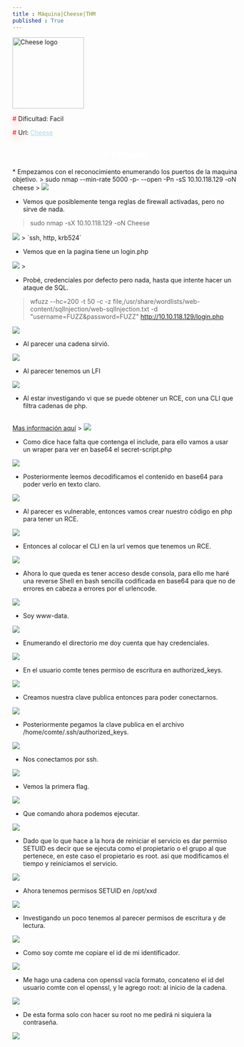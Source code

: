 ```yaml
---
title : Máquina|Cheese|THM
published : True
---
```


 <div class="contenedor">
    <img src="imgs/Cheese/logCheese.jpg" width="160" alt="Cheese logo">
    <div>
        <p><font color="red" style="text-shadow: 5px 5px 20px red;">#</font> Dificultad: Facil </p>
        <p><font color="red" style="text-shadow: 5px 5px 20px red;">#</font> Url: <a href="https://tryhackme.com/r/room/cheesectfv10" style="color: lightblue;">Cheese</a></p>
    </div>
</div>


<h2><font color="white"><center> # Cheese</center></font></h2>
* Empezamos con el reconocimiento enumerando los puertos de la maquina objetivo.
> sudo nmap --min-rate 5000 -p- --open -Pn -sS 10.10.118.129 -oN cheese
>
<img src="imgs/Cheese/Cheese0.png">

* Vemos que posiblemente tenga reglas de firewall activadas, pero no sirve de nada.
> sudo nmap -sX 10.10.118.129 -oN Cheese
>
<img src="imgs/Cheese/Cheese1.png">
>
`ssh, http, krb524`

* Vemos que en la pagina tiene un login.php
>
<img src="imgs/Cheese/Cheese2.png">
>

* Probé, credenciales por defecto pero nada, hasta que intente hacer un ataque de SQL.
> wfuzz --hc=200 -t 50 -c -z file,/usr/share/wordlists/web-content/sqlInjection/web-sqlInjection.txt -d "username=FUZZ&password=FUZZ" http://10.10.118.129/login.php
>
<img src="imgs/Cheese/Cheese3.png">

* Al parecer una cadena sirvió.
>
<img src="imgs/Cheese/Cheese4.png">

* Al parecer tenemos un LFI
>
<img src="imgs/Cheese/Cheese5.png">

* Al estar investigando vi que se puede obtener un RCE, con una CLI que filtra cadenas de php.
<br>
<a href="https://github.com/synacktiv/php_filter_chain_generator">Mas información aquí</a>
>
<img src="imgs/Cheese/Cheese7.png">

* Como dice hace falta que contenga el include, para ello vamos a usar un wraper para ver en base64 el secret-script.php
>
<img src="imgs/Cheese/Cheese8.png">

* Posteriormente leemos decodificamos el contenido en base64 para poder verlo en texto claro.
>
<img src="imgs/Cheese/Cheese9.png">

* Al parecer es vulnerable, entonces vamos crear nuestro código en php para tener un RCE.
>
<img src="imgs/Cheese/Cheese10.png">

* Entonces al colocar el CLI en la url vemos que tenemos un RCE.
>
<img src="imgs/Cheese/Cheese11.png">

* Ahora lo que queda es tener acceso desde consola, para ello me haré una reverse Shell en bash sencilla codificada en base64 para que no de errores en cabeza a errores por el urlencode.
>
<img src="imgs/Cheese/Cheese12.png">

* Soy www-data.
>
<img src="imgs/Cheese/Cheese13.png">

* Enumerando el directorio me doy cuenta que hay credenciales.
>
<img src="imgs/Cheese/Cheese14.png">

* En el usuario comte tenes permiso de escritura en authorized_keys.
>
<img src="imgs/Cheese/Cheese15.png">

* Creamos nuestra clave publica entonces para poder conectarnos.
>
<img src="imgs/Cheese/Cheese16.png">

* Posteriormente pegamos la clave publica en el archivo /home/comte/.ssh/authorized_keys.
>
<img src="imgs/Cheese/Cheese17.png">

* Nos conectamos por ssh.
>
<img src="imgs/Cheese/Cheese18.png">

* Vemos la primera flag.
>
<img src="imgs/Cheese/Cheese19.png">

* Que comando ahora podemos ejecutar.
>
<img src="imgs/Cheese/Cheese20.png">

* Dado que lo que hace a la hora de reiniciar el servicio es dar permiso SETUID es decir que se ejecuta como el propietario o el grupo al que pertenece, en este caso el propietario es root.
asi que modificamos el tiempo y reiniciamos el servicio.
>
<img src="imgs/Cheese/Cheese21.png">

* Ahora tenemos permisos SETUID en /opt/xxd
>
<img src="imgs/Cheese/Cheese22.png">

* Investigando un poco tenemos al parecer permisos de escritura y de lectura.
>
<img src="imgs/Cheese/Cheese23.png">

* Como soy comte me copiare el id de mi identificador.
>
<img src="imgs/Cheese/Cheese24.png">

* Me hago una cadena con openssl vacía formato, concateno el id del usuario comte con el openssl, y le agrego root: al inicio de la cadena.
>
<img src="imgs/Cheese/Cheese26.png">

* De esta forma solo con hacer su root no me pedirá ni siquiera la contraseña.
>
<img src="imgs/Cheese/Cheese27.png">

